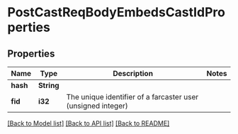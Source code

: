 # PostCastReqBodyEmbedsCastIdProperties

## Properties

Name | Type | Description | Notes
------------ | ------------- | ------------- | -------------
**hash** | **String** |  | 
**fid** | **i32** | The unique identifier of a farcaster user (unsigned integer) | 

[[Back to Model list]](../README.md#documentation-for-models) [[Back to API list]](../README.md#documentation-for-api-endpoints) [[Back to README]](../README.md)



